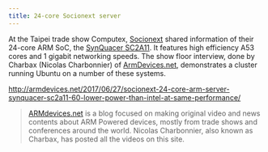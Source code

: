 ```yaml
---
title: 24-core Socionext server
---
```


At the Taipei trade show Computex, [Socionext] shared information
of their  24-core ARM SoC, the [SynQuacer SC2A11]. It features high efficiency
A53 cores and 1 gigabit networking speeds. The show floor interview,
done by Charbax (Nicolas Charbonnier) of [ArmDevices.net], demonstrates a cluster running Ubuntu on a number of these
systems.

[Socionext]:http://www.socionext.com/en/
[SynQuacer SC2A11]:http://www.socionext.com/en/products/assp/SC2A11/index.html
http://armdevices.net/2017/06/27/socionext-24-core-arm-server-synquacer-sc2a11-60-lower-power-than-intel-at-same-performance/

> [ARMdevices.net] is a blog focused on making original video and news contents about ARM Powered devices, mostly from trade shows and conferences around the world. Nicolas Charbonnier, also known as Charbax, has posted all the videos on this site.

[ARMdevices.net]:http://armdevices.net

